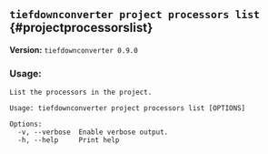 ## `tiefdownconverter project processors list` {#projectprocessorslist}

**Version:** `tiefdownconverter 0.9.0`

### Usage:
```
List the processors in the project.

Usage: tiefdownconverter project processors list [OPTIONS]

Options:
  -v, --verbose  Enable verbose output.
  -h, --help     Print help
```

